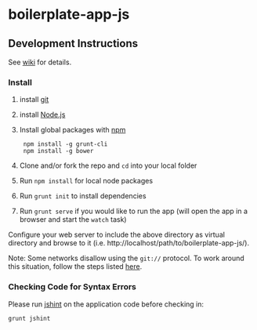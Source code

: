 # boilerplate-app-js

## Development Instructions

See [wiki](https://github.com/ArcGIS/boilerplate-app-js/wiki) for details.

### Install

1. install [git](https://git-scm.com/)
2. install [Node.js](https://nodejs.org/)
3. Install global packages with [npm](https://www.npmjs.com)

        
        npm install -g grunt-cli
        npm install -g bower
        
4. Clone and/or fork the repo and `cd` into your local folder
5. Run `npm install` for local node packages
6. Run `grunt init` to install dependencies
7. Run `grunt serve` if you would like to run the app (will open the app in a browser and start the `watch` task)

Configure your web server to include the above directory as virtual directory and browse to it (i.e. http://localhost/path/to/boilerplate-app-js/).

Note: Some networks disallow using the `git://` protocol. To work around this situation, follow the steps listed [here](https://coderwall.com/p/sitezg/force-git-to-clone-with-https-instead-of-git-urls).

### Checking Code for Syntax Errors

Please run [jshint](http://jshint.com/) on the application code before checking in:

```bash
grunt jshint
```

<!--
NOTE: If the git:// protocol is blocked, for example by a company firewall, bower will throw an error similar to this one: `bower ECMDERR Failed to execute "git ls-remote --tags --heads git://github.com/dojo/dojo.git", exit code of #128`. If that happens, issue the following command to tell git to use the https:// protocol instead: `git config --global url."https://".insteadOf git://`

notes:
http://stackoverflow.com/questions/15669091/bower-install-using-only-https
`git config --global url."https://".insteadOf git://`
-->
